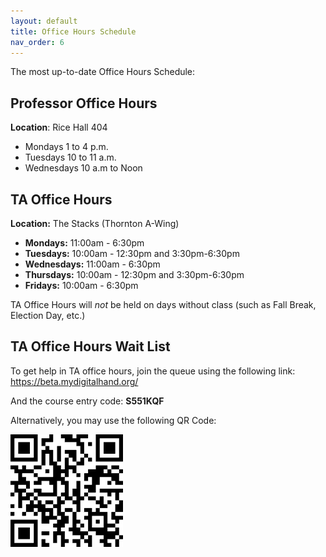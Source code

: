 ```yaml
---
layout: default
title: Office Hours Schedule
nav_order: 6
---
```


The most up-to-date Office Hours Schedule:

## Professor Office Hours

**Location**: Rice Hall 404

* Mondays 1 to 4 p.m.
* Tuesdays 10 to 11 a.m.
* Wednesdays 10 a.m to Noon

## TA Office Hours

**Location:** The Stacks (Thornton A-Wing)

* **Mondays:** 11:00am - 6:30pm
* **Tuesdays:** 10:00am - 12:30pm and 3:30pm-6:30pm
* **Wednesdays:** 11:00am - 6:30pm
* **Thursdays:** 10:00am - 12:30pm and 3:30pm-6:30pm
* **Fridays:** 10:00am - 6:30pm

TA Office Hours will *not* be held on days without class (such as Fall Break, Election Day, etc.)

## TA Office Hours Wait List

To get help in TA office hours, join the queue using the following link: https://beta.mydigitalhand.org/

And the course entry code: **S551KQF**

Alternatively, you may use the following QR Code:

![qr_code_oh.png](assets%2Fimages%2Fqr_code_oh.png)
